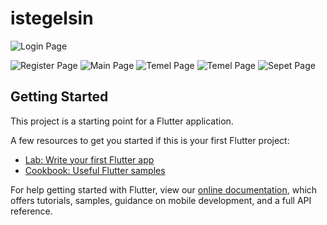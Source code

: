 # istegelsin

![Login Page](https://i.hizliresim.com/dzjb5fj.jpg)


![Register Page](https://i.hizliresim.com/c1m2lij.jpg)
![Main Page](https://i.hizliresim.com/99hzq9r.jpg)
![Temel Page](https://i.hizliresim.com/88fpe82.jpg)
![Temel Page](https://i.hizliresim.com/7t89koy.jpg)
![Sepet Page](https://i.hizliresim.com/b6g8d8o.jpg)

## Getting Started

This project is a starting point for a Flutter application.

A few resources to get you started if this is your first Flutter project:

- [Lab: Write your first Flutter app](https://flutter.dev/docs/get-started/codelab)
- [Cookbook: Useful Flutter samples](https://flutter.dev/docs/cookbook)

For help getting started with Flutter, view our
[online documentation](https://flutter.dev/docs), which offers tutorials,
samples, guidance on mobile development, and a full API reference.
